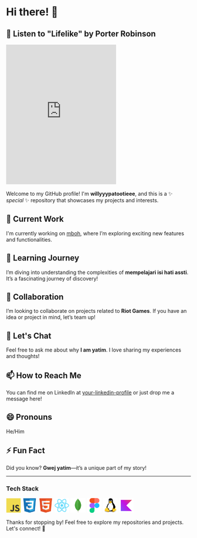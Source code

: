 # Hi there! 👋

## 🎵 Listen to "Lifelike" by Porter Robinson

<iframe src="https://open.spotify.com/embed/track/1n1RApLXtOg3yR0VYq6mTu" width="300" height="380" frameborder="0" allowtransparency="true" allow="encrypted-media"></iframe>


Welcome to my GitHub profile! I'm **willyyypatootieee**, and this is a ✨ _special_ ✨ repository that showcases my projects and interests.

## 🔭 Current Work
I'm currently working on [mboh](link-to-your-project), where I’m exploring exciting new features and functionalities.

## 🌱 Learning Journey
I’m diving into understanding the complexities of **mempelajari isi hati assti**. It’s a fascinating journey of discovery!

## 👯 Collaboration
I’m looking to collaborate on projects related to **Riot Games**. If you have an idea or project in mind, let’s team up!

## 💬 Let's Chat
Feel free to ask me about why **I am yatim**. I love sharing my experiences and thoughts!

## 📫 How to Reach Me
You can find me on LinkedIn at [your-linkedin-profile](link-to-your-linkedin) or just drop me a message here!

## 😄 Pronouns
He/Him

## ⚡ Fun Fact
Did you know? **Gwej yatim**—it’s a unique part of my story!

---

### Tech Stack

<div>
  <img src="https://raw.githubusercontent.com/devicons/devicon/master/icons/javascript/javascript-original.svg" alt="JavaScript" width="40" height="40"/>
  <img src="https://raw.githubusercontent.com/devicons/devicon/master/icons/css3/css3-original.svg" alt="CSS" width="40" height="40"/>
  <img src="https://raw.githubusercontent.com/devicons/devicon/master/icons/html5/html5-original.svg" alt="HTML" width="40" height="40"/>
  <img src="https://raw.githubusercontent.com/devicons/devicon/master/icons/react/react-original.svg" alt="React" width="40" height="40"/>
  <img src="https://raw.githubusercontent.com/devicons/devicon/master/icons/mongodb/mongodb-original.svg" alt="MongoDB" width="40" height="40"/>
  <img src="https://raw.githubusercontent.com/devicons/devicon/master/icons/figma/figma-original.svg" alt="Figma" width="40" height="40"/>
  <img src="https://raw.githubusercontent.com/devicons/devicon/master/icons/linux/linux-original.svg" alt="Linux" width="40" height="40"/>
  <img src="https://raw.githubusercontent.com/devicons/devicon/master/icons/kotlin/kotlin-original.svg" alt="Kotlin" width="40" height="40"/>
</div>

Thanks for stopping by! Feel free to explore my repositories and projects. Let's connect! 🚀
